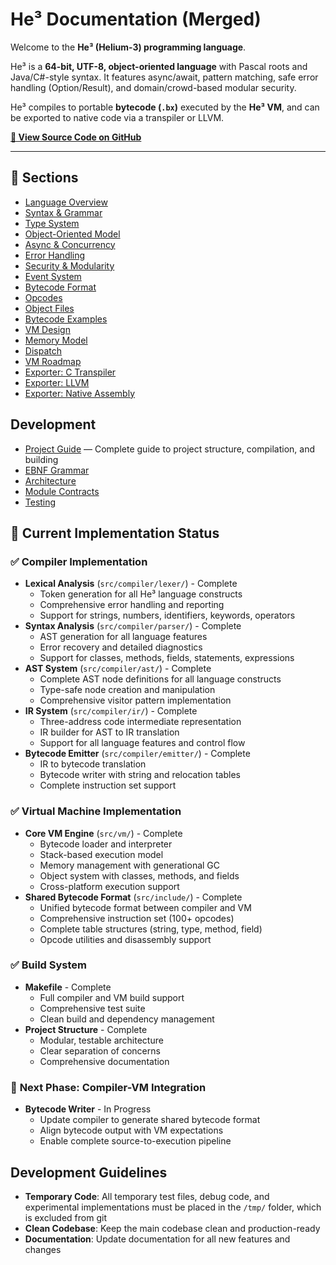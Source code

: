 # He³ Documentation (Merged)

Welcome to the **He³ (Helium-3) programming language**.

He³ is a **64-bit, UTF-8, object-oriented language** with Pascal roots and Java/C#-style syntax.
It features async/await, pattern matching, safe error handling (Option/Result), and
domain/crowd-based modular security.

He³ compiles to portable **bytecode (`.bx`)** executed by the **He³ VM**, and can be exported
to native code via a transpiler or LLVM.

**[📁 View Source Code on GitHub](https://github.com/mootwise-matt/he3-lang)**

---

## 📖 Sections
- [Language Overview](language/overview.md)
- [Syntax & Grammar](language/syntax.md)
- [Type System](language/typesystem.md)
- [Object-Oriented Model](language/oo.md)
- [Async & Concurrency](language/async.md)
- [Error Handling](language/errors.md)
- [Security & Modularity](language/security.md)
- [Event System](language/events.md)
- [Bytecode Format](bytecode/format.md)
- [Opcodes](bytecode/opcodes.md)
- [Object Files](bytecode/objects.md)
- [Bytecode Examples](bytecode/examples.md)
- [VM Design](vm/design.md)
- [Memory Model](vm/memory.md)
- [Dispatch](vm/dispatch.md)
- [VM Roadmap](vm/roadmap.md)
- [Exporter: C Transpiler](exporter/c-transpiler.md)
- [Exporter: LLVM](exporter/llvm.md)
- [Exporter: Native Assembly](exporter/native.md)

## Development
- [Project Guide](compiler/project-guide.md) — Complete guide to project structure, compilation, and building
- [EBNF Grammar](language/ebnf.md)
- [Architecture](compiler/architecture.md)
- [Module Contracts](compiler/module-contracts.md)
- [Testing](compiler/testing.md)

## 🚀 Current Implementation Status

### ✅ **Compiler Implementation**
- **Lexical Analysis** (`src/compiler/lexer/`) - Complete
  - Token generation for all He³ language constructs
  - Comprehensive error handling and reporting
  - Support for strings, numbers, identifiers, keywords, operators
- **Syntax Analysis** (`src/compiler/parser/`) - Complete
  - AST generation for all language features
  - Error recovery and detailed diagnostics
  - Support for classes, methods, fields, statements, expressions
- **AST System** (`src/compiler/ast/`) - Complete
  - Complete AST node definitions for all language constructs
  - Type-safe node creation and manipulation
  - Comprehensive visitor pattern implementation
- **IR System** (`src/compiler/ir/`) - Complete
  - Three-address code intermediate representation
  - IR builder for AST to IR translation
  - Support for all language features and control flow
- **Bytecode Emitter** (`src/compiler/emitter/`) - Complete
  - IR to bytecode translation
  - Bytecode writer with string and relocation tables
  - Complete instruction set support

### ✅ **Virtual Machine Implementation**
- **Core VM Engine** (`src/vm/`) - Complete
  - Bytecode loader and interpreter
  - Stack-based execution model
  - Memory management with generational GC
  - Object system with classes, methods, and fields
  - Cross-platform execution support
- **Shared Bytecode Format** (`src/include/`) - Complete
  - Unified bytecode format between compiler and VM
  - Comprehensive instruction set (100+ opcodes)
  - Complete table structures (string, type, method, field)
  - Opcode utilities and disassembly support

### ✅ **Build System**
- **Makefile** - Complete
  - Full compiler and VM build support
  - Comprehensive test suite
  - Clean build and dependency management
- **Project Structure** - Complete
  - Modular, testable architecture
  - Clear separation of concerns
  - Comprehensive documentation

### 🔄 **Next Phase: Compiler-VM Integration**
- **Bytecode Writer** - In Progress
  - Update compiler to generate shared bytecode format
  - Align bytecode output with VM expectations
  - Enable complete source-to-execution pipeline

## Development Guidelines
- **Temporary Code**: All temporary test files, debug code, and experimental implementations must be placed in the `/tmp/` folder, which is excluded from git
- **Clean Codebase**: Keep the main codebase clean and production-ready
- **Documentation**: Update documentation for all new features and changes
